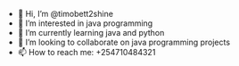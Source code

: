 - 👋 Hi, I’m @timobett2shine
- 👀 I’m interested in java programming
- 🌱 I’m currently learning java and python
- 💞️ I’m looking to collaborate on java programming projects
- 📫 How to reach me: +254710484321

<!---
timobett/timobett is a ✨ special ✨ repository because its `README.md` (this file) appears on your GitHub profile.
You can click the Preview link to take a look at your changes.
--->

